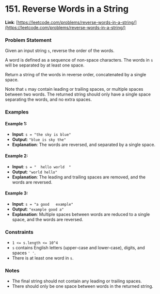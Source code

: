 # 151. Reverse Words in a String

**Link**: [https://leetcode.com/problems/reverse-words-in-a-string/](https://leetcode.com/problems/reverse-words-in-a-string/)

### Problem Statement

Given an input string `s`, reverse the order of the words.

A word is defined as a sequence of non-space characters. The words in `s` will be separated by at least one space.

Return a string of the words in reverse order, concatenated by a single space.

Note that `s` may contain leading or trailing spaces, or multiple spaces between two words. The returned string should only have a single space separating the words, and no extra spaces.

### Examples

#### Example 1:
- **Input**: `s = "the sky is blue"`
- **Output**: `"blue is sky the"`
- **Explanation**: The words are reversed, and separated by a single space.

#### Example 2:
- **Input**: `s = "  hello world  "`
- **Output**: `"world hello"`
- **Explanation**: The leading and trailing spaces are removed, and the words are reversed.

#### Example 3:
- **Input**: `s = "a good   example"`
- **Output**: `"example good a"`
- **Explanation**: Multiple spaces between words are reduced to a single space, and the words are reversed.

### Constraints

- `1 <= s.length <= 10^4`
- `s` contains English letters (upper-case and lower-case), digits, and spaces `' '`.
- There is at least one word in `s`.

### Notes

- The final string should not contain any leading or trailing spaces.
- There should only be one space between words in the returned string.

